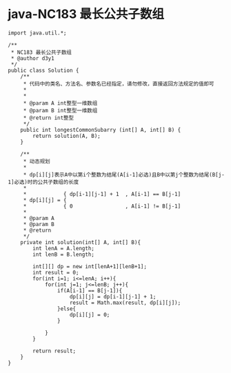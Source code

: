 # java-NC183 最长公共子数组


    import java.util.*;
    
    /**
     * NC183 最长公共子数组
     * @author d3y1
     */
    public class Solution {
        /**
         * 代码中的类名、方法名、参数名已经指定，请勿修改，直接返回方法规定的值即可
         *
         *
         * @param A int整型一维数组
         * @param B int整型一维数组
         * @return int整型
         */
        public int longestCommonSubarry (int[] A, int[] B) {
            return solution(A, B);
        }
    
        /**
         * 动态规划
         *
         * dp[i][j]表示A中以第i个整数为结尾(A[i-1]必选)且B中以第j个整数为结尾(B[j-1]必选)时的公共子数组的长度
         * 
         *            { dp[i-1][j-1] + 1  , A[i-1] == B[j-1]
         * dp[i][j] = {
         *            { 0                 , A[i-1] != B[j-1]
         *
         * @param A
         * @param B
         * @return
         */
        private int solution(int[] A, int[] B){
            int lenA = A.length;
            int lenB = B.length;
    
            int[][] dp = new int[lenA+1][lenB+1];
            int result = 0;
            for(int i=1; i<=lenA; i++){
                for(int j=1; j<=lenB; j++){
                    if(A[i-1] == B[j-1]){
                        dp[i][j] = dp[i-1][j-1] + 1;
                        result = Math.max(result, dp[i][j]);
                    }else{
                        dp[i][j] = 0;
                    }
    
                }
            }
    
            return result;
        }
    }

  

